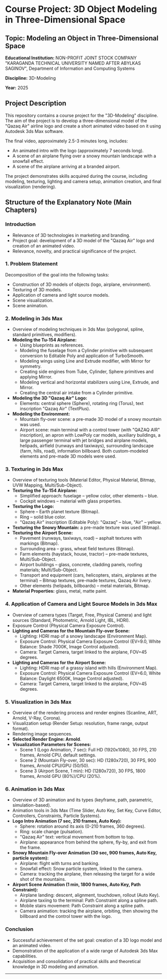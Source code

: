 # Course Project: 3D Object Modeling in Three-Dimensional Space

## Topic: Modeling an Object in Three-Dimensional Space

**Educational Institution:** NON-PROFIT JOINT STOCK COMPANY "KARAGANDA TECHNICAL UNIVERSITY NAMED AFTER ABYLKAS SAGINOV", Department of Information and Computing Systems

**Discipline:** 3D-Modeling

**Year:** 2025

## Project Description

This repository contains a course project for the "3D-Modeling" discipline. The aim of the project is to develop a three-dimensional model of the "Qazaq Air" airline logo and create a short animated video based on it using Autodesk 3ds Max software.

The final video, approximately 2.5-3 minutes long, includes:
* An animated intro with the logo (approximately 7 seconds long).
* A scene of an airplane flying over a snowy mountain landscape with a snowfall effect.
* A scene of the airplane arriving at a branded airport.

The project demonstrates skills acquired during the course, including modeling, texturing, lighting and camera setup, animation creation, and final visualization (rendering).

## Structure of the Explanatory Note (Main Chapters)

### Introduction
* Relevance of 3D technologies in marketing and branding.
* Project goal: development of a 3D model of the "Qazaq Air" logo and creation of an animated video.
* Relevance, novelty, and practical significance of the project.

### 1. Problem Statement
Decomposition of the goal into the following tasks:
* Construction of 3D models of objects (logo, airplane, environment).
* Texturing of 3D models.
* Application of camera and light source models.
* Scene visualization.
* Scene animation.

### 2. Modeling in 3ds Max
* Overview of modeling techniques in 3ds Max (polygonal, spline, standard primitives, modifiers).
* **Modeling the Tu-154 Airplane:**
    * Using blueprints as references.
    * Modeling the fuselage from a Cylinder primitive with subsequent conversion to Editable Poly and application of TurboSmooth.
    * Modeling wings using Line and Extrude modifier, with Mirror for symmetry.
    * Creating side engines from Tube, Cylinder, Sphere primitives and applying Mirror.
    * Modeling vertical and horizontal stabilizers using Line, Extrude, and Mirror.
    * Creating the central air intake from a Cylinder primitive.
* **Modeling the 3D "Qazaq Air" Logo:**
    * Elements: central sphere (Sphere), rotating ring (Torus), text inscription "Qazaq Air" (TextPlus).
* **Modeling the Environment:**
    * Mountain fly-over scene: a pre-made 3D model of a snowy mountain was used.
    * Airport scene: main terminal with a control tower (with "QAZAQ AIR" inscription), an apron with LowPoly car models, auxiliary buildings, a large passenger terminal with jet bridges and airplane models, helipads, airfield (runways and taxiways), surrounding landscape (farm, hills, road), information billboard. Both custom-modeled elements and pre-made 3D models were used.

### 3. Texturing in 3ds Max
* Overview of texturing tools (Material Editor, Physical Material, Bitmap, UVW Mapping, Multi/Sub-Object).
* **Texturing the Tu-154 Airplane:**
    * Simplified approach: fuselage – yellow color, other elements – blue.
    * Cockpit windows – material with glass properties.
* **Texturing the Logo:**
    * Sphere – Earth planet texture (Bitmap).
    * Ring – solid blue color.
    * "Qazaq Air" inscription (Editable Poly): "Qazaq" – blue, "Air" – yellow.
* **Texturing the Snowy Mountain:** a pre-made texture was used (Bitmap).
* **Texturing the Airport Scene:**
    * Pavement (runways, taxiways, road) – asphalt textures with markings (Bitmap).
    * Surrounding area – grass, wheat field textures (Bitmap).
    * Farm elements (haystack, house, tractor) – pre-made textures, Multi/Sub-Object.
    * Airport buildings – glass, concrete, cladding panels, roofing materials; Multi/Sub-Object.
    * Transport and equipment (cars, helicopters, stairs, airplanes at the terminal) – Bitmap textures, pre-made textures, Qazaq Air livery.
    * Other elements (helipads, billboards) – metal materials, Bitmap.
* **Material Properties:** glass, metal, matte paint.

### 4. Application of Camera and Light Source Models in 3ds Max
* Overview of camera types (Target, Free, Physical Camera) and light sources (Standard, Photometric, Arnold Light, IBL, HDRI).
* Exposure Control (Physical Camera Exposure Control).
* **Lighting and Cameras for the Mountain Fly-over Scene:**
    * Lighting: HDRI map of a snowy landscape (Environment Map).
    * Exposure Control: Physical Camera Exposure Control (EV=9.0, White Balance: Shade 7000K, Image Control adjusted).
    * Camera: Target Camera, target linked to the airplane, FOV=45 degrees.
* **Lighting and Cameras for the Airport Scene:**
    * Lighting: HDRI map of a grassy island with hills (Environment Map).
    * Exposure Control: Physical Camera Exposure Control (EV=6.0, White Balance: Daylight 6500K, Image Control adjusted).
    * Camera: Target Camera, target linked to the airplane, FOV=45 degrees.

### 5. Visualization in 3ds Max
* Overview of the rendering process and render engines (Scanline, ART, Arnold, V-Ray, Corona).
* Visualization setup (Render Setup: resolution, frame range, output format).
* Rendering image sequences.
* **Selected Render Engine: Arnold**.
* **Visualization Parameters for Scenes:**
    * Scene 1 (Logo Animation, 7 sec): Full HD (1920x1080), 30 FPS, 210 frames, Arnold CPU, default settings.
    * Scene 2 (Mountain Fly-over, 30 sec): HD (1280x720), 30 FPS, 900 frames, Arnold CPU/GPU (50/50).
    * Scene 3 (Airport Scene, 1 min): HD (1280x720), 30 FPS, 1800 frames, Arnold GPU (80%)/CPU (20%).

### 6. Animation in 3ds Max
* Overview of 3D animation and its types (keyframe, path, parametric, simulation-based).
* Animation tools in 3ds Max (Time Slider, Auto Key, Set Key, Curve Editor, Controllers, Constraints, Particle Systems).
* **Logo Intro Animation (7 sec, 210 frames, Auto Key):**
    * Sphere: rotation around its axis (0-210 frames, 360 degrees).
    * Ring: scale change (pulsation).
    * "Qazaq Air" text: vertical movement from bottom to top.
    * Airplane: appearance from behind the sphere, fly-by, and exit from the frame.
* **Snowy Mountain Fly-over Animation (30 sec, 900 frames, Auto Key, particle system):**
    * Airplane: flight with turns and banking.
    * Snowfall effect: Snow particle system, linked to the camera.
    * Camera: tracking the airplane, then releasing the target for a wide shot of the mountains.
* **Airport Scene Animation (1 min, 1800 frames, Auto Key, Path Constraint):**
    * Airplane landing: descent, alignment, touchdown, rollout (Auto Key).
    * Airplane taxiing to the terminal: Path Constraint along a spline path.
    * Mobile stairs movement: Path Constraint along a spline path.
    * Camera animation: tracking the airplane, orbiting, then showing the billboard and the control tower with the logo.

### Conclusion
* Successful achievement of the set goal: creation of a 3D logo model and an animated video.
* Demonstration of the application of a wide range of Autodesk 3ds Max capabilities.
* Acquisition and consolidation of practical skills and theoretical knowledge in 3D modeling and animation.

---
